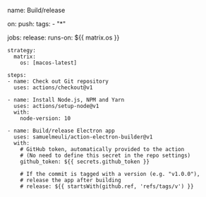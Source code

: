 name: Build/release

on:
  push:
    tags:
      - "*"

jobs:
  release:
    runs-on: ${{ matrix.os }}

    strategy:
      matrix:
        os: [macos-latest]

    steps:
    - name: Check out Git repository
      uses: actions/checkout@v1

    - name: Install Node.js, NPM and Yarn
      uses: actions/setup-node@v1
      with:
        node-version: 10

    - name: Build/release Electron app
      uses: samuelmeuli/action-electron-builder@v1
      with:
        # GitHub token, automatically provided to the action
        # (No need to define this secret in the repo settings)
        github_token: ${{ secrets.github_token }}

        # If the commit is tagged with a version (e.g. "v1.0.0"),
        # release the app after building
        # release: ${{ startsWith(github.ref, 'refs/tags/v') }}